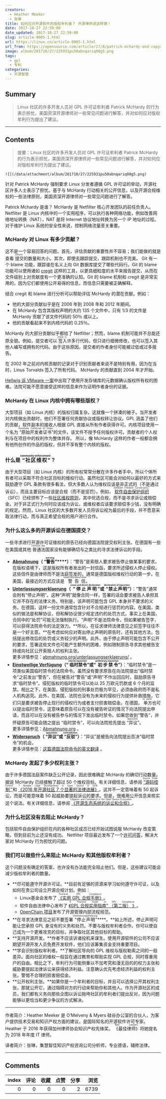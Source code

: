 ```yaml
---
creators:
  - Heather Meeker
  - 张琳
title: 如何应对开源软件的版权牟利者？ 开源律师说这样做！
date: 2017-10-27 22:59:00
date_updated: 2017-10-27 22:59:00
slug: article-9005-1.html
url: https://linux.cn/article-9005-1.html
url_from: https://opensource.com/article/17/8/patrick-mchardy-and-copyright-profiteering
image: album/201710/27/225931pu50abnqariq00g5.png
tags:
  - gpl
  - 专利
categories:
  - 开源智慧
---
```


## Summary

> Linux 社区的许多开发人员对 GPL 许可证牟利者 Patrick McHardy 的行为表示担忧，美国资深开源律师对一些常见问题进行解答，并对如何应对版权牟利行为提出了建议。

***

<!-- more -->

## Contents

> 
> 提要：Linux 社区的许多开发人员对 GPL 许可证牟利者 Patrick McHardy 的行为表示担忧，美国资深开源律师对一些常见问题进行解答，并对如何应对版权牟利行为提出了建议。
> 
> 
> 

`![](/data/attachment/album/201710/27/225931pu50abnqariq00g5.png)`

针对 Patrick McHardy 强制要求 Linux 分发者遵循 GPL 许可证的举动，开源社区许多人士表示了担忧。基于与 McHardy 行动相关的公开信息，以及开源合规维权的一些法律原则，美国资深开源律师对一些常见问题进行了解答。

Patrick Mchardy 是谁？ McHardy 是 Netfilter 核心开发团队的前任负责人。 Netfilter 是 Linux 内核中的一个实用程序，可以执行各种网络功能，例如改善网络地址转换（NAT），NAT 是将 Internet 协议地址转换为另一个 IP 地址的过程。对于维护 Linux 系统的安全性来说，控制网络流量至关重要。

### McHardy 对 Linux 有多少贡献？

这不是一个容易回答的问题。首先，评估贡献的重要性并不容易；我们能做的就是查看<ruby> 提交 <rp>  （ </rp> <rt>  commit </rt> <rp>  ） </rp></ruby>的数量和大小。其次，即使去跟踪提交，跟踪机制也不完美。 Git 有一个 blame 功能，跟踪谁在名义上向 Git 数据库提交了哪些代码行。Git 的 blame 功能可以使用诸如 [cregit](https://cregit.linuxsources.org/) 这样的工具，以更具细粒度的水平来报告提交，从而在文件级别上对贡献度有一个更准确的认知。Git 的 blame 机制和 cregit 是非常实用的，因为它们都使用公开易得的信息，而信息只需要被正确解释。

结合 cregit 和 blame 进行分析可以帮助评估 McHardy 的潜在贡献。例如：

* 他的大部分贡献似乎是在 2006 年到 2008 年和 2012 年期间。
* 在 McHardy 包含其版权声明的大约 135 个文件中，只有 1/3 的文件是 McHardy 贡献了该文件代码的 50％ 或以上。
* 他的贡献看起来不到内核代码的 0.25％。

McHardy 的大部分贡献似乎都给了 Netfilter；然而，blame 机制可能并不总能还原全貌。例如，提交者可以<ruby> 签入 <rp>  （ </rp> <rt>  check in </rt> <rp>  ） </rp></ruby>许多行代码，但只进行细微修改，也可以签入其他人编写或拥有的代码。由于这些原因，提交者的作者身份可能被过低或过多报告。

在 2002 年之前对内核贡献的记录对于识别贡献者来说不是特别有用，因为在当时，Linus Torvalds 签入了所有代码。 McHardy 的贡献直到 2004 年才开始。 

[Hellwig 诉 VMware 一案](https://www.theregister.co.uk/2016/08/15/vmware_survives_gpl_breach_case_but_plaintiff_promises_appeal/)中出现了使用开发存储库的元数据确认版权所有权的困难。法院可能不愿意接受这样的信息来作为证明作者身份的证据。

### McHardy 在 Linux 内核中拥有哪些版权？

大型项目（如 Linux 内核）的版权归属复杂。这就像一个拼凑的被子。当开发者对内核做出贡献时，他们不签署任何贡献协议或版权转让协议。GPL 涵盖了他们的贡献，软件副本的接收人根据 GPL 直接从所有作者获得许可。内核项目使用一个名为<ruby> “原始开发者证书” <rp>  （ </rp> <rt>  Developer Certificate of Origin </rt> <rp>  ） </rp></ruby>的文件，该文件不授予任何版权许可。贡献者的个人权利与在项目中的权利作为整体并存。 所以，像 McHardy 这样的作者一般都会拥有他所创作的作品的版权，但并不享有整个内核的版权。

### 什么是<ruby> “社区维权” <rp>  （ </rp> <rt>  community enforcement </rt> <rp>  ） </rp></ruby>？

由于大型项目（如 Linux 内核）的所有权常常分散在许多作者手中，所以个体所有者可以采取不符合社区目标的维权行动。虽然社区可能会对如何以最好的方式来鼓励遵守 GPL 条款有很多看法，但大多数人认为维权应该是非正式的（不是通过诉讼），而且主要目标应该是合规（而不是惩罚）。例如，<ruby> <a href="https://sfconservancy.org/">  软件自由保护组织 </a> <rp>  （ </rp> <rt>  Software Freedom Conservancy </rt> <rp>  ） </rp></ruby>（SFC）已经颁布了一些[社区维权原则](https://sfconservancy.org/copyleft-compliance/principles.html)，其中优选合规，而不是寻求诉讼或赔偿金。对于非正式行为何时应该成为诉讼，或维权者应该要求赔偿多少钱，没有明确的规定。然而，Linux 社区的大多数开发人员将诉讼视为最后的手段，并不愿意采取法律行动，而与真正希望合规的用户进行合作。

### 为什么这么多的开源诉讼在德国提交？

一些寻求进行开源许可证维权的原告已经向德国法院提交权利主张。在德国有一些在美国或其他<ruby> 普通法 <rp>  （ </rp> <rt>  common law </rt> <rp>  ） </rp></ruby>国家没有能够确切与之类比的寻求法律诉讼的手段。

* [**Abmahnung**](https://en.wikipedia.org/wiki/Abmahnung)**（<ruby> “警告” <rp>  （ </rp> <rt>  warning </rt> <rp>  ） </rp></ruby>****）**：“警告”是索赔人要求被告停止做某事的要求。在版权语境下，这是版权所有者发出的一封信函，要求所述侵权人停止侵权。这些信件是由律师而不是法庭签发的，通常是德国版权维权行动的第一步。在美国，最接近的方式应该是<ruby> 警告信 <rt>  cease and desist letter </rt></ruby>。
* [**Unterlassungserklaerung**](https://de.wikipedia.org/wiki/Unterlassungserkl%C3%A4rung)**（<ruby> “停止声明” <rt>  cease and desist declaration </rt></ruby>****或<ruby> “禁止声明” <rt>  declaration of injunction </rt></ruby>****）**：“警告”通常会附有“停止声明”。这种“声明”就像合同一样，签署的话会要求被告人承担其它并不存在的法律义务。特别是，该声明可能包含 GPL 本身并不要求的义务。在德国，这样一份文件通常包含针对不合规进行惩罚的内容。在美国，类似的做法是和解协议，但和解协议很少规定违约的处罚方式，事实上在美国，合同中的“处罚”可能无法强制执行。“声明”不是法院命令，但如果被告签字，可以获得法院命令的法定效力。**所以，在征求律师法律意见之前签字往往不是一个好主意。**在考虑如何应对寄出停止声明的原告时，还有其他方法，包括提出修改后的处罚或义务较少的声明。此外，由于停止声明可能包含不公开的要求，签署这些文件也可能产生额外的困难，例如限制原告寻求其他被告支持或向社区公开索赔人的权利主张。  
更多详情参见：[abmahnung.org/unterlassungserklaerung/](http://www.abmahnung.org/unterlassungserklaerung/) 。
* [**Einstweilige Verf****ü****gung**](https://de.wikipedia.org/wiki/Vorl%C3%A4ufiger_Rechtsschutz#Einstweilige_Verf.C3.BCgung)**（“<ruby> 临时禁令 <rt>  interim injunction </rt></ruby>****”或“<ruby> 初步禁令 <rt>  preliminary injunction </rt></ruby>****”）**：“临时禁令”是一项类似美国临时禁令的法院命令。虽然没有要求原告在向法院提出“临时禁令”之前发出“警告”，但在被告对“警告”或“声明”不作出回应时，鼓励原告寻求“临时禁令”。侵犯版权的临时禁令可以处以 25 万欧元罚款或 6 个月的监禁。相比之下，在美国，侵犯版权的刑事处罚极为罕见，必须由政府而不是私人机构追究。此外，在美国，法院也没有为未来的侵权行为提供补救措施，它们只是要求被告停止现行的侵权行为或者支付损害赔偿金。在德国，<ruby> 单方 <rt>  ex parte </rt></ruby>也可以提出临时禁令，这意味着原告可以在没有被告听证的情况下向法院提出申请，而且可以在没有被告参与的情况下发出临时禁令。如果您收到“警告”，并怀疑原告可能会随之提出 “临时禁令”，可以向法院抢先提出<ruby> “异议” <rt>  opposition </rt></ruby>。  
更多详情参见：[Abmahnung.org](http://www.abmahnung.org/einstweilige-verfuegung/) 。
* [**Widerspruch**](https://de.wikipedia.org/wiki/Widerspruch_%28Recht%29#Zivilprozessrecht)**（<ruby> “异议” <rt>  opposition </rt></ruby>****或<ruby> “反驳” <rt>  contradiction </rt></ruby>****）**：“异议”是被告向法院提出否决“临时禁令”的机会。  
更多详情参见：[这篇德国法院命令的英文翻译](http://www.jbb.de/Docs/LG_Halle_GPL3.pdf) 。

### McHardy 发起了多少权利主张？

由于许多德国法庭案件缺乏公开记录，因此很难确定 McHardy 的确切行动数量。据说 McHardy 已经接触了超过 50 个维权目标。有关详细信息，请参阅<ruby> <a href="https://sourcecodecontrol.co/gpl/">  “源码控制” </a> <rp>  （ </rp> <rt>  Source Code Control </rt> <rp>  ） </rp></ruby>和<ruby> <a href="https://opensource.com/article/17/1/yearbook-7-notable-legal-developments-2016">  《2016 年开源社区 7 个显著的法律进展》 </a> <rp>  （ </rp> <rt>  7 Notable Legal Developments in Open Source in 2016 </rt> <rp>  ） </rp></ruby>。这并不一定意味着有 50 起诉讼，而是可能意味着 50 起威胁要提起诉讼的要求。但是，很难用公开信息来核实这个说法。有关详细信息，请参阅<ruby> <a href="https://www.slideshare.net/blackducksoftware/litigation-and-compliance-in-the-open-source-ecosystem">  《开源生态系统的诉讼和合规》 </a> <rp>  （ </rp> <rt>  Litigation and Compliance in the Open Source Ecosystem </rt> <rp>  ） </rp></ruby>。

### 为什么社区没有去阻止 McHardy？

包括软件自由保护组织在内的各种社区成员已经开始试图说服 McHardy 改变策略，但到目前为止还没有成功。 Netfilter 项目最近发布了一个[许可问答](http://www.netfilter.org/licensing.html)，解决大家对 McHardy 行为担忧的问题。

### 我们可以做些什么来阻止 McHardy 和其他版权牟利者？

这个问题没有确定的答案，也许没有办法能完全阻止他们。但是，这些建议可能会减少版权牟利者的数量。

* **尽可能遵守开源许可证。**目前有足够的资源来学习如何遵守许可证，以及如何在贵公司设立开源合规计划。例如：
	+ Linux基金会发布了<ruby> <a href="https://www.linuxfoundation.org/news-media/research/practical-gpl-compliance">  《实用 GPL 合规手册》 </a> <rp>  （ </rp> <rt>  Practical GPL Compliance </rt> <rp>  ） </rp></ruby>。
	+ 软件自由法律中心发布了<ruby> <a href="https://www.softwarefreedom.org/resources/2014/SFLC-Guide_to_GPL_Compliance_2d_ed.html">  《GPL 合规实用指南” （第二版） 》 </a> <rp>  （ </rp> <rt>  A Practical Guide to GPL Compliance </rt> <rp>  ） </rp></ruby>。
	+ [OpenChain 项目](https://www.openchainproject.org/)发布了开源管理内部流程规范。
* **在寻求法律意见之前不要签署<ruby> “停止声明” <rp>  （ </rp> <rt>  Unterlassungserklärung </rt> <rp>  ） </rp></ruby>****。**如上所述，停止声明可能让您承担 GPL 身没有的义务和处罚。不要与版权牟利者合作。你可以使自己成为一个更难攻克的目标，并争取社区其他目标的帮助。
* **支持开源开发。**作者不应该诉诸投机来谋生。使用开源软件的公司不应该期望开源开发人员免费开发软件，他们应该筹集资金支持重要项目。
* **学会识别版权牟利者。**了解社区导向的 GPL 维权与版权勒索之间的一般差异。面向社区的维权一般旨在通过教育和帮助实现 GPL 合规，同时尊重用户的自由。相比之下，牟利行为可能侧重以不加考究和漫无目的的权力主张和威胁要提起法律诉讼来获得经济利益。注意确认优先考虑经济利益的权利主张，警惕不合理的损害赔偿金。
* **公开权利主张。**如果你是一个牟利者的目标，并且可以选择公开其权利主张，那就公开它，通过阻碍对方的行动来帮助你和其他人。作为开源社区的成员，我们都有义务向那些企图以诉讼拖垮社区的牟利者们提出反对，因为问题能够以更恰当和更少争议的方式解决。

---

作者简介：Heather Meeker 是 O’Melveny & Myers 硅谷办公室的合伙人，为客户提供技术交易和知识产权方面的建议，是国际知名的开源软件许可专家。Heather 于 2016 年获得加州律师协会知识产权先锋奖。<ruby> 《最佳律师》 <rp>  （ </rp> <rt>  Best Lawyers </rt> <rp>  ） </rp></ruby>将她提名为 2018 年年度 IT 律师。

译者简介：张琳，集慧智佳知识产权咨询公司分析师，专业德语，辅修法律。

***

## Comments


|   index |   评论 |   收藏 |   点赞 |   分享 |   浏览 |
|--------:|-------:|-------:|-------:|-------:|-------:|
|       0 |      0 |      0 |      0 |      2 |   6739 |
